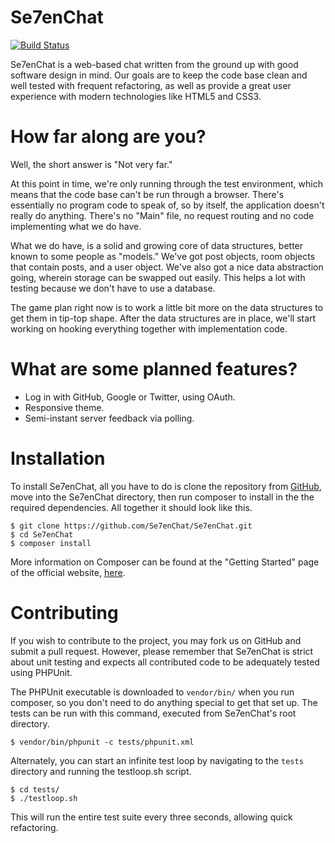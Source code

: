 Se7enChat
======

[![Build Status](https://travis-ci.org/Se7enChat/Se7enChat.png)](https://travis-ci.org/Se7enChat/Se7enChat)

Se7enChat is a web-based chat written from the ground up with good software design in mind. Our goals are to keep the code base clean and well tested with frequent refactoring, as well as provide a great user experience with modern technologies like HTML5 and CSS3.

How far along are you?
======

Well, the short answer is "Not very far."

At this point in time, we're only running through the test environment, which means that the code base can't be run through a browser. There's essentially no program code to speak of, so by itself, the application doesn't really do anything. There's no "Main" file, no request routing and no code implementing what we do have.

What we do have, is a solid and growing core of data structures, better known to some people as "models." We've got post objects, room objects that contain posts, and a user object. We've also got a nice data abstraction going, wherein storage can be swapped out easily. This helps a lot with testing because we don't have to use a database.

The game plan right now is to work a little bit more on the data structures to get them in tip-top shape. After the data structures are in place, we'll start working on hooking everything together with implementation code.

What are some planned features?
======

- Log in with GitHub, Google or Twitter, using OAuth.
- Responsive theme.
- Semi-instant server feedback via polling.

Installation
======

To install Se7enChat, all you have to do is clone the repository from [GitHub](https://github.com/Se7enChat/Se7enChat.git), move into the Se7enChat directory, then run composer to install in the the required dependencies. All together it should look like this.

```
$ git clone https://github.com/Se7enChat/Se7enChat.git
$ cd Se7enChat
$ composer install
```

More information on Composer can be found at the "Getting Started" page of the official website, [here](http://getcomposer.org/doc/00-intro.md).

Contributing
======

If you wish to contribute to the project, you may fork us on GitHub and submit a pull request. However, please remember that Se7enChat is strict about unit testing and expects all contributed code to be adequately tested using PHPUnit.

The PHPUnit executable is downloaded to `vendor/bin/` when you run composer, so you don't need to do anything special to get that set up. The tests can be run with this command, executed from Se7enChat's root directory.

```
$ vendor/bin/phpunit -c tests/phpunit.xml
```

Alternately, you can start an infinite test loop by navigating to the `tests` directory and running the testloop.sh script.

```
$ cd tests/
$ ./testloop.sh
```

This will run the entire test suite every three seconds, allowing quick refactoring.
